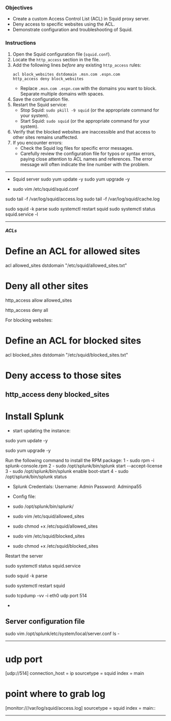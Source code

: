 ### Objectives

- Create a custom Access Control List (ACL) in Squid proxy server.
- Deny access to specific websites using the ACL.
- Demonstrate configuration and troubleshooting of Squid.

### Instructions

1. Open the Squid configuration file (`squid.conf`).
2. Locate the `http_access` section in the file.
3. Add the following lines _before_ any existing `http_access` rules:
   ```
   acl block_websites dstdomain .msn.com .espn.com
   http_access deny block_websites
   ```
   - Replace `.msn.com .espn.com` with the domains you want to block. Separate multiple domains with spaces.
4. Save the configuration file.
5. Restart the Squid service:
   - Stop Squid: `sudo pkill -9 squid` (or the appropriate command for your system).
   - Start Squid: `sudo squid` (or the appropriate command for your system).
6. Verify that the blocked websites are inaccessible and that access to other sites remains unaffected.
7. If you encounter errors:
   - Check the Squid log files for specific error messages.
   - Carefully review the configuration file for typos or syntax errors, paying close attention to ACL names and references. The error message will often indicate the line number with the problem.

---

- Squid server
  sudo yum update -y
  sudo yum upgrade -y

- sudo vim /etc/squid/squid.conf

sudo tail -f /var/log/squid/access.log
sudo tail -f /var/log/squid/cache.log

sudo squid -k parse
sudo systemctl restart squid
sudo systemctl status squid.service -l

---

##### ACLs

# Define an ACL for allowed sites

acl allowed_sites dstdomain "/etc/squid/allowed_sites.txt"

# Deny all other sites

http_access allow allowed_sites

http_access deny all

For blocking websites:

# Define an ACL for blocked sites

acl blocked_sites dstdomain "/etc/squid/blocked_sites.txt"

# Deny access to those sites

## http_access deny blocked_sites

# Install Splunk

- start updating the instance:

sudo yum update -y

sudo yum upgrade -y

Run the following command to install the RPM package:
1 -
sudo rpm -i splunk-console.rpm
2 -
sudo /opt/splunk/bin/splunk start --accept-license
3 -
sudo /opt/splunk/bin/splunk enable boot-start
4 -
sudo /opt/splunk/bin/splunk status

- Splunk Credentials:
  Username:  Admin
  Password:  Adminpa55

- Config file:
- sudo /opt/splunk/bin/splunk/
- sudo vim /etc/squid/allowed_sites
- sudo chmod +x /etc/squid/allowed_sites
- sudo vim /etc/squid/blocked_sites
- sudo chmod +x /etc/squid/blocked_sites

Restart the server

sudo systemctl status squid.service

sudo squid -k parse

sudo systemctl restart squid

sudo tcpdump -vv -i eth0 udp port 514

-

## Server configuration file

sudo vim /opt/splunk/etc/system/local/server.conf
ls -

---

# udp port

[udp://514]
connection_host = ip
sourcetype = squid
index = main

# point where to grab log

[monitor:///var/log/squid/access.log]
sourcetype = squid
index = main::

---
